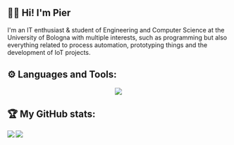 ## 👋🏻 Hi! I'm Pier
<p>I'm an IT enthusiast & student of Engineering and Computer Science at the University of Bologna with
multiple interests, such as programming but also everything related to process automation,
prototyping things and the development of IoT projects.</p>

## ⚙️ Languages and Tools:
<p align="center">
  <a href="https://skillicons.dev">
    <img src="https://skillicons.dev/icons?i=vscode,c,cpp,java,python,html,js,css,php,github,git,androidstudio,bash,figma,kotlin,nodejs,npm,postgres,postman,prisma,docker,react,ts,scala" />
  </a>
</p>

## 🏆 My GitHub stats:
<div>
  <a href="https://github.com/anuraghazra/github-readme-stats">
    <img align="left" src="https://github-readme-stats.vercel.app/api?username=piertv21&count_private=true&show_icons=true&theme=tokyonight" />
  </a>
  <a href="https://github.com/anuraghazra/github-readme-stats">
    <img align="left" src="https://github-readme-stats.vercel.app/api/top-langs/?username=piertv21&theme=tokyonight&langs_count=5&layout=compact&hide=html,css,xslt,makefile,hack" />
  </a>
</div>

<!--
**piertv21/piertv21** is a ✨ _special_ ✨ repository because its `README.md` (this file) appears on your GitHub profile.

Here are some ideas to get you started:

- 🔭 I’m currently working on ...
- 🌱 I’m currently learning ...
- 👯 I’m looking to collaborate on ...
- 🤔 I’m looking for help with ...
- 💬 Ask me about ...
- 📫 How to reach me: ...
- 😄 Pronouns: ...
- ⚡ Fun fact: ...
-->
